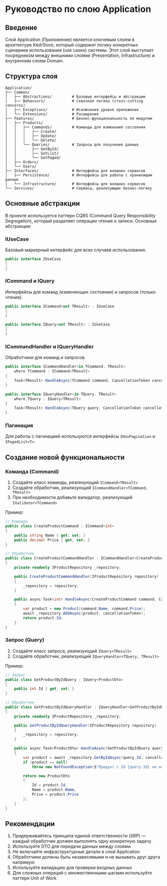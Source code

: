 ﻿# Руководство по слою Application

## Введение

Слой Application (Приложение) является ключевым слоем в архитектуре KedrStore, который содержит логику конкретных сценариев использования (use cases) системы. Этот слой выступает посредником между внешними слоями (Presentation, Infrastructure) и внутренним слоем Domain.

## Структура слоя

```
Application/
├── Common/
│   ├── Abstractions/         # Базовые интерфейсы и абстракции
│   ├── Behaviors/            # Сквозная логика (cross-cutting concerns)
│   ├── Exceptions/           # Исключения уровня приложения
│   └── Extensions/           # Расширения
├── Features/                 # Бизнес-функциональность по модулям
│   ├── Products/
│   │   ├── Commands/         # Команды для изменения состояния
│   │   │   ├── Create/
│   │   │   ├── Update/
│   │   │   └── Delete/
│   │   └── Queries/          # Запросы для получения данных
│   │       ├── GetById/
│   │       ├── GetList/
│   │       └── GetPaged/
│   ├── Orders/
│   └── Users/
├── Interfaces/               # Интерфейсы для внешних сервисов
│   ├── Persistence/          # Интерфейсы для работы с хранилищем данных
│   └── Infrastructure/       # Интерфейсы для внешних сервисов
└── Services/                 # Сервисы, реализующие бизнес-логику
```

## Основные абстракции

В проекте используется паттерн CQRS (Command Query Responsibility Segregation), который разделяет операции чтения и записи. Основные абстракции:

### IUseCase

Базовый маркерный интерфейс для всех случаев использования.

```csharp
public interface IUseCase
{
}
```

### ICommand и IQuery

Интерфейсы для команд (изменяющих состояние) и запросов (только чтение).

```csharp
public interface ICommand<out TResult> : IUseCase
{
}

public interface IQuery<out TResult> : IUseCase
{
}
```

### ICommandHandler и IQueryHandler

Обработчики для команд и запросов.

```csharp
public interface ICommandHandler<in TCommand, TResult>
    where TCommand : ICommand<TResult>
{
    Task<TResult> HandleAsync(TCommand command, CancellationToken cancellationToken = default);
}

public interface IQueryHandler<in TQuery, TResult>
    where TQuery : IQuery<TResult>
{
    Task<TResult> HandleAsync(TQuery query, CancellationToken cancellationToken = default);
}
```

### Пагинация

Для работы с пагинацией используются интерфейсы `IHasPagination` и `IPagedList<T>`.

## Создание новой функциональности

### Команда (Command)

1. Создайте класс команды, реализующий `ICommand<TResult>`
2. Создайте обработчик, реализующий `ICommandHandler<TCommand, TResult>`
3. При необходимости добавьте валидатор, реализующий `IValidator<TCommand>`

Пример:

```csharp
// Команда
public class CreateProductCommand : ICommand<int>
{
    public string Name { get; set; }
    public decimal Price { get; set; }
}

// Обработчик
public class CreateProductCommandHandler : ICommandHandler<CreateProductCommand, int>
{
    private readonly IProductRepository _repository;

    public CreateProductCommandHandler(IProductRepository repository)
    {
        _repository = repository;
    }

    public async Task<int> HandleAsync(CreateProductCommand command, CancellationToken cancellationToken)
    {
        var product = new Product(command.Name, command.Price);
        await _repository.AddAsync(product, cancellationToken);
        return product.Id;
    }
}
```

### Запрос (Query)

1. Создайте класс запроса, реализующий `IQuery<TResult>`
2. Создайте обработчик, реализующий `IQueryHandler<TQuery, TResult>`

Пример:

```csharp
// Запрос
public class GetProductByIdQuery : IQuery<ProductDto>
{
    public int Id { get; set; }
}

// Обработчик
public class GetProductByIdQueryHandler : IQueryHandler<GetProductByIdQuery, ProductDto>
{
    private readonly IProductRepository _repository;

    public GetProductByIdQueryHandler(IProductRepository repository)
    {
        _repository = repository;
    }

    public async Task<ProductDto> HandleAsync(GetProductByIdQuery query, CancellationToken cancellationToken)
    {
        var product = await _repository.GetByIdAsync(query.Id, cancellationToken);
        if (product == null)
            throw new NotFoundException($"Продукт с ID {query.Id} не найден");

        return new ProductDto
        {
            Id = product.Id,
            Name = product.Name,
            Price = product.Price
        };
    }
}
```

## Рекомендации

1. Придерживайтесь принципа единой ответственности (SRP) — каждый обработчик должен выполнять одну конкретную задачу
2. Используйте DTO для передачи данных между слоями
3. Не включайте инфраструктурные детали в слой Application
4. Обработчики должны быть независимыми и не вызывать друг друга напрямую
5. Используйте валидацию для проверки входных данных
6. Для сложных операций с множественными шагами используйте паттерн Unit of Work
